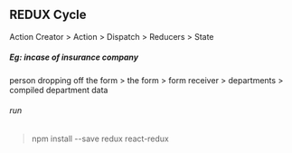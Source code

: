 ## REDUX Cycle
Action Creator > Action > Dispatch > Reducers > State
##### Eg: incase of insurance company
person dropping off the form > the form > form receiver > departments > compiled department data 

###### run
> npm install --save redux react-redux